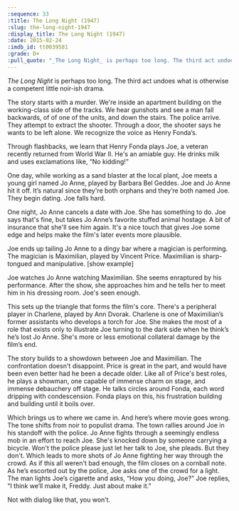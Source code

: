 ```yaml
---
:sequence: 33
:title: The Long Night (1947)
:slug: the-long-night-1947
:display_title: The Long Night (1947)
:date: 2015-02-24
:imdb_id: tt0039581
:grade: D+
:pull_quote: "_The Long Night_ is perhaps too long. The third act undoes what is otherwise a competent little noir-ish drama."
---
```

_The Long Night_ is perhaps too long. The third act undoes what is otherwise a competent little noir-ish drama. 

The story starts with a murder. We're inside an apartment building on the working-class side of the tracks. We hear gunshots and see a man fall backwards, of of one of the units, and down the stairs. The police arrive. They attempt to extract the shooter. Through a door, the shooter says he wants to be left alone. We recognize the voice as Henry Fonda’s. 

Through flashbacks, we learn that Henry Fonda plays Joe, a veteran recently returned from World War II. He's an amiable guy. He drinks milk and uses exclamations like, “No kidding!” 

One day, while working as a sand blaster at the local plant, Joe meets a young girl named Jo Anne, played by Barbara Bel Geddes. Joe and Jo Anne hit it off. It’s natural since they're both orphans and they’re both named Joe. They begin dating. Joe falls hard.

One night, Jo Anne cancels a date with Joe. She has something to do. Joe says that's fine, but takes Jo Anne’s favorite stuffed animal hostage. A bit of insurance that she'll see him again. It's a nice touch that gives Joe some edge and helps make the film's later events more plausible.

Joe ends up tailing Jo Anne to a dingy bar where a magician is performing. The magician is Maximilian, played by Vincent Price. Maximilian is sharp-tongued and manipulative. [show example]

Joe watches Jo Anne watching Maximilian. She seems enraptured by his performance. After the show, she approaches him and he tells her to meet him in his dressing room. Joe's seen enough.

This sets up the triangle that forms the film's core. There's a peripheral player in Charlene, played by Ann Dvorak. Charlene is one of Maximilian’s former assistants who develops a torch for Joe. She makes the most of a role that exists only to illustrate Joe turning to the dark side when he think’s he’s lost Jo Anne. She's more or less emotional collateral damage by the film’s end.

The story builds to a showdown between Joe and Maximilian. The confrontation doesn't disappoint. Price is great in the part, and would have been even better had he been a decade older. Like all of Price's best roles, he plays a showman, one capable of immense charm on stage, and immense debauchery off stage. He talks circles around Fonda, each word dripping with condescension. Fonda plays on this, his frustration building and building until it boils over.

Which brings us to where we came in. And here’s where movie goes wrong. The tone shifts from noir to populist drama. The town rallies around Joe in his standoff with the police. Jo Anne fights through a seemingly endless mob in an effort to reach Joe. She's knocked down by someone carrying a bicycle. Won't the police please just let her talk to Joe, she pleads. But they don't. Which leads to more shots of Jo Anne fighting her way through the crowd. As if this all weren't bad enough, the film closes on a cornball note. As he’s escorted out by the police, Joe asks one of the crowd for a light. The man lights Joe’s cigarette and asks, “How you doing, Joe?” Joe replies, “I think we’ll make it, Freddy. Just about make it.”

Not with dialog like that, you won’t.
